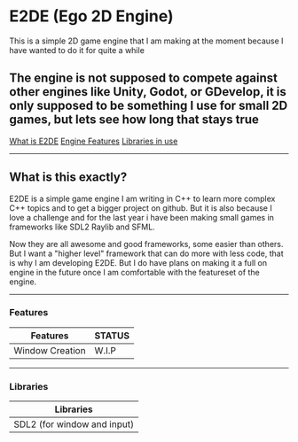 # E2DE (Ego 2D Engine)

This is a simple 2D game engine that I am making at the moment because I have wanted to do it for quite a while

The engine is not supposed to compete against other engines like Unity, Godot, or GDevelop, it is only supposed to be something I use for small 2D games, but lets see how long that stays true
---

[What is E2DE](what-is-this-exactly)
[Engine Features](features)
[Libraries in use](libraries)

---

## What is this exactly?

E2DE is a simple game engine I am writing in C++ to learn more complex C++ topics and to get a bigger project on github. But it is also because I love a challenge and for the last year i have been making small games in frameworks like SDL2 Raylib and SFML.

Now they are all awesome and good frameworks, some easier than others. But I want a "higher level" framework that can do more with less code, that is why I am developing E2DE. But I do have plans on making it a full on engine in the future once I am comfortable with the featureset of the engine.

---

### Features
| Features | STATUS |
| - | - |
| Window Creation | W.I.P |

---

### Libraries
| Libraries |
| - |
| SDL2 (for window and input) |

